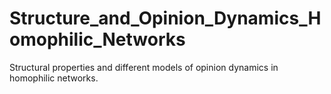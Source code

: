 # Structure_and_Opinion_Dynamics_Homophilic_Networks
Structural properties and different models of opinion dynamics in homophilic networks.
